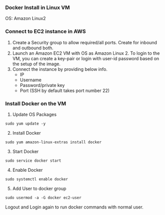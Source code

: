 ### Docker Install in Linux VM

OS: Amazon Linux2

### Connect to EC2 instance in AWS

1. Create a Security group to allow required/all ports. Create for inbound and outbound both.
2. Launch an Amazon EC2 VM with OS as Amazon Linux 2. To login to the VM, you can create a key-pair or login with user-id password based on the setup of the image.
3. Connect the instance by providing below info.
    * IP
    * Username
    * Password/private key
    * Port (SSH by default takes port number 22)

### Install Docker on the VM

1. Update OS Packages

```
sudo yum update -y
```

2. Install Docker

```
sudo yum amazon-linux-extras install docker
```

3. Start Docker

```
sudo service docker start
```

4. Enable Docker

```
sudo systemctl enable docker
```

5. Add User to docker group
```
sudo usermod -a -G docker ec2-user
```

Logout and Login again to run docker commands with normal user.